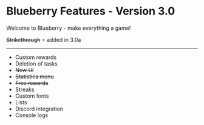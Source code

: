 # Blueberry Features - Version 3.0
Welcome to Blueberry - make everything a game!

~~Strikethrough~~ = added in 3.0a
___
- Custom rewards
- Deletion of tasks
- ~~New UI~~
- ~~Statistics menu~~
- ~~Free rewards~~
- Streaks
- Custom fonts
- Lists
- Discord integration
- Console logs

